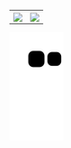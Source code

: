 <!-- ![GitHub stats](https://readme-stats-cfgj2cxdy.vercel.app/api?username=eusouakau&count_private=true&show_icons=true&theme=tokyonight)
![Top Langs](https://readme-stats-cfgj2cxdy.vercel.app/api/top-langs/?username=eusouakau&hide=php&theme=tokyonight) -->

<center>     <table align="center">       <tr>           <td>               <img width="900px" align="center" src="https://github-readme-stats.vercel.app/api?username=eusouakau&count_private=true&hide_border=true&theme=tokyonight" />           </td>           <td>               <img align="center" width="850px" src="https://github-readme-stats.vercel.app/api/top-langs/?username=eusouakau&layout=compact&hide_border=true&theme=tokyonight" />                   </td>       </tr>       </table> 
</center>
  
<div>  
 
  ![Snake animation](https://github.com/rafaballerini/rafaballerini/blob/output/github-contribution-grid-snake.svg)
 
</div>
